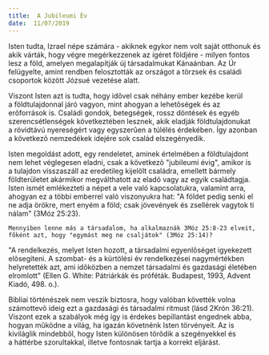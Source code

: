 ```yaml
---
title:  A Jubileumi Év
date:  11/07/2019
---
```


Isten tudta, Izrael népe számára - akiknek egykor nem volt saját otthonuk és akik várták, hogy végre megérkezzenek az ígéret földjére - milyen fontos lesz a föld, amelyen megalapítják új társadalmukat Kánaánban. Az Úr felügyelte, amint rendben felosztották az országot a törzsek és családi csoportok között Józsué vezetése alatt.

Viszont Isten azt is tudta, hogy idõvel csak néhány ember kezébe kerül a földtulajdonnal járó vagyon, mint ahogyan a lehetõségek és az erõforrások is. Családi gondok, betegségek, rossz döntések és egyéb szerencsétlenségek következtében lesznek, akik eladják földtulajdonukat a rövidtávú nyereségért vagy egyszerûen a túlélés érdekében. Így azonban a következõ nemzedékek idejére sok család elszegényedik.

Isten megoldást adott, egy rendeletet, aminek értelmében a földtulajdont nem lehet véglegesen eladni, csak a következõ "jubileumi évig", amikor is a tulajdon visszaszáll az eredetileg kijelölt családra, emellett bármely földterületet akármikor megválthatott az eladó vagy az egyik családtagja. Isten ismét emlékezteti a népet a vele való kapcsolatukra, valamint arra, ahogyan ez a többi emberrel való viszonyukra hat: "A földet pedig senki el ne adja örökre, mert enyém a föld; csak jövevények és zsellérek vagytok ti nálam" (3Móz 25:23).

`Mennyiben lenne más a társadalom, ha alkalmaznák 3Móz 25:8-23 elveit, fõként azt, hogy "egymást meg ne csaljátok" (3Móz 25:14)?`

"A rendelkezés, melyet Isten hozott, a társadalmi egyenlõséget igyekezett elõsegíteni. A szombat- és a kürtölési év rendelkezései nagymértékben helyretették azt, ami idõközben a nemzet társadalmi és gazdasági életében elromlott" (Ellen G. White: Pátriárkák és próféták. Budapest, 1993, Advent Kiadó, 498. o.).

Bibliai történészek nem veszik biztosra, hogy valóban követték volna számottevõ ideig ezt a gazdasági és társadalmi ritmust (lásd 2Krón 36:21). Viszont ezek a szabályok még így is érdekes bepillantást engednek abba, hogyan mûködne a világ, ha igazán követnénk Isten törvényeit. Az is kiviláglik mindebbõl, hogy Isten különösen törõdik a szegényekkel és a háttérbe szorultakkal, illetve fontosnak tartja a korrekt eljárást.